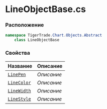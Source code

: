 
# LineObjectBase.cs
### Расположение
```csharp
namespace TigerTrade.Chart.Objects.Abstract  
    class LineObjectBase
```

### Свойства
| Название | Описание |
| --- | --- |
| [`LinePen`](./Свойства/LinePen.md) | *Описание* |
| [`LineColor`](./Свойства/LineColor.md) | *Описание* |
| [`LineWidth`](./Свойства/LineWidth.md) | *Описание* |
| [`LineStyle`](./Свойства/LineStyle.md) | *Описание* |

